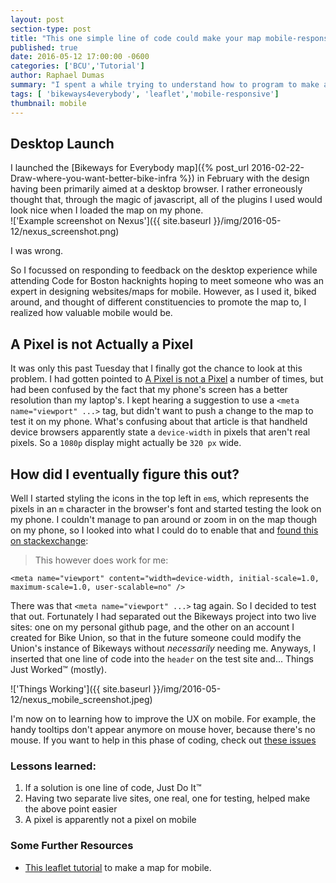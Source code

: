 ```yaml
---
layout: post
section-type: post
title: "This one simple line of code could make your map mobile-responsive"
published: true
date: 2016-05-12 17:00:00 -0600
categories: ['BCU','Tutorial']
author: Raphael Dumas
summary: "I spent a while trying to understand how to program to make a webpage mobile-responsive, turns out the solution was easier than I thought"
tags: [ 'bikeways4everybody', 'leaflet','mobile-responsive']
thumbnail: mobile  
---
```


## Desktop Launch

I launched the [Bikeways for Everybody map]({% post_url 2016-02-22-Draw-where-you-want-better-bike-infra %}) in February with the design having been primarily aimed at a desktop browser. I rather erroneously thought that, through the magic of javascript, all of the plugins I used would look nice when I loaded the map on my phone.  
!['Example screenshot on Nexus']({{ site.baseurl }}/img/2016-05-12/nexus_screenshot.png)

I was wrong.  

So I focussed on responding to feedback on the desktop experience while attending Code for Boston hacknights hoping to meet someone who was an expert in designing websites/maps for mobile. However, as I used it, biked around, and thought of different constituencies to promote the map to, I realized how valuable mobile would be. 

## A Pixel is not Actually a Pixel

It was only this past Tuesday that I finally got the chance to look at this problem. I had gotten pointed to [A Pixel is not a Pixel](http://www.quirksmode.org/blog/archives/2010/04/a_pixel_is_not.html) a number of times, but had been confused by the fact that my phone's screen has a better resolution than my laptop's. I kept hearing a suggestion to use a `<meta name="viewport" ...>` tag, but didn't want to push a change to the map to test it on my phone. What's confusing about that article is that handheld device browsers apparently state a `device-width` in pixels that aren't real pixels. So a `1080p` display might actually be `320 px` wide. 

## How did I eventually figure this out? 

Well I started styling the icons in the top left in `em`s, which represents the pixels in an `m` character in the browser's font and started testing the look on my phone. I couldn't manage to pan around or zoom in on the map though on my phone, so I looked into what I could do to enable that and [found this on stackexchange](http://stackoverflow.com/a/21245567/4047679):

>This however does work for me:
```
<meta name="viewport" content="width=device-width, initial-scale=1.0, maximum-scale=1.0, user-scalable=no" />
```

There was that `<meta name="viewport" ...>` tag again. So I decided to test that out. Fortunately I had separated out the Bikeways project into two live sites: one on my personal github page, and the other on an account I created for Bike Union, so that in the future someone could modify the Union's instance of Bikeways without *necessarily* needing me. Anyways, I inserted that one line of code into the `header` on the test site and... Things Just Worked&#8482;  (mostly).

!['Things Working']({{ site.baseurl }}/img/2016-05-12/nexus_mobile_screenshot.jpeg)

I'm now on to learning how to improve the UX on mobile. For example, the handy tooltips don't appear anymore on mouse hover, because there's no mouse. If you want to help in this phase of coding, check out [these issues](https://github.com/radumas/bikeways4everybody/milestones/High%20DPI-responsive)

### Lessons learned:
1. If a solution is one line of code, Just Do It&#8482;
2. Having two separate live sites, one real, one for testing, helped make the above point easier
3. A pixel is apparently not a pixel on mobile

### Some Further Resources
 - [This leaflet tutorial](http://leafletjs.com/examples/mobile.html) to make a map for mobile. 